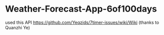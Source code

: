 # Weather-Forecast-App-6of100days
used this API https://github.com/Yeqzids/7timer-issues/wiki/Wiki (thanks to Quanzhi Ye)
